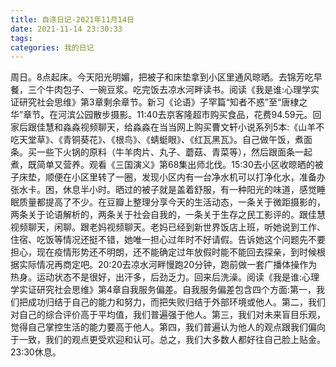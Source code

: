 ```yaml
---
title: 自涤日记-2021年11月14日
date: 2021-11-14 23:30:33
tags:
categories: 我的日记
---
```

周日。8点起床。今天阳光明媚，把被子和床垫拿到小区里通风晾晒。去锦芳吃早餐，三个牛肉包子、一碗豆浆。吃完饭去凉水河畔读书。阅读《我是谁:心理学实证研究社会思维》第3章剩余章节。新习《论语》子罕篇“知者不惑”至“唐棣之华”章节。在河滨公园散步摄影。11:40去京客隆超市购买食品，花费94.59元。回家后跟佳慧和淼淼视频聊天，给淼淼在当当网上购买曹文轩小说系列5本:《山羊不吃天堂草》、《青铜葵花》、《根鸟》、《蜻蜓眼》、《红瓦黑瓦》。自己做午饭，煮面条。买一些下火锅的原料（牛羊肉片、丸子、蘑菇、青菜等），然后跟面条一起煮，既简单又营养。观看《三国演义》第68集出师北伐。15:30去小区收晾晒的被子床垫，顺便在小区里转了一圈，发现小区内有一台净水机可以打净化水，准备办张水卡。困，休息半小时。晒过的被子就是盖着舒服，有一种阳光的味道，感觉睡眠质量都提高了不少。在豆瓣上整理分享今天的生活动态，一条关于微距摄影的，两条关于论语解析的，两条关于社会自我的，一条关于生存之民工影评的。跟佳慧视频聊天，闲聊。跟老妈视频聊天。老妈已经到新世界饭店上班，听她说到工作、住宿、吃饭等情况还挺不错，她唯一担心过年时不好请假。告诉她这个问题先不要担心，现在疫情形势还不明朗，还不能确定过年放假时能不能回去探亲，到时候根据实际情况再商定吧。20:20去凉水河畔慢跑20分钟，跑前做一套广播体操作为热身。运动状态不是很好，出汗多，后劲乏力。回来后洗澡。阅读《我是谁:心理学实证研究社会思维》第4章自我服务偏差。自我服务偏差包含四个方面:第一，我们把成功归结于自己的能力和努力，而把失败归结于外部环境或他人。第二，我们对自己的综合评价高于平均值，我们普遍强于他人。第三，我们对未来盲目乐观，觉得自己掌控生活的能力要高于他人。第四，我们普遍认为他人的观点跟我们偏向于一致，我们的观点更受欢迎和认可。总之，我们大多数人都好往自己脸上贴金。23:30休息。